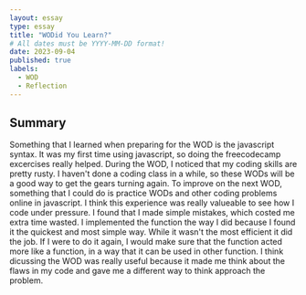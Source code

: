 ```yaml
---
layout: essay
type: essay
title: "WODid You Learn?"
# All dates must be YYYY-MM-DD format!
date: 2023-09-04
published: true
labels:
  - WOD
  - Reflection
---
```


## Summary

Something that I learned when preparing for the WOD is the javascript syntax. It was my first time using javascript, so doing the freecodecamp excercises really helped. During the WOD, I noticed that my coding skills are pretty rusty. I haven't done a coding class in a while, so these WODs will be a good way to get the gears turning again. To improve on the next WOD, something that I could do is practice WODs and other coding problems online in javascript. I think this experience was really valueable to see how I code under pressure. I found that I made simple mistakes, which costed me extra time wasted. I implemented the function the way I did because I found it the quickest and most simple way. While it wasn't the most efficient it did the job. If I were to do it again, I would make sure that the function acted more like a function, in a way that it can be used in other function. I think dicussing the WOD was really useful because it made me think about the flaws in my code and gave me a different way to think approach the problem.

